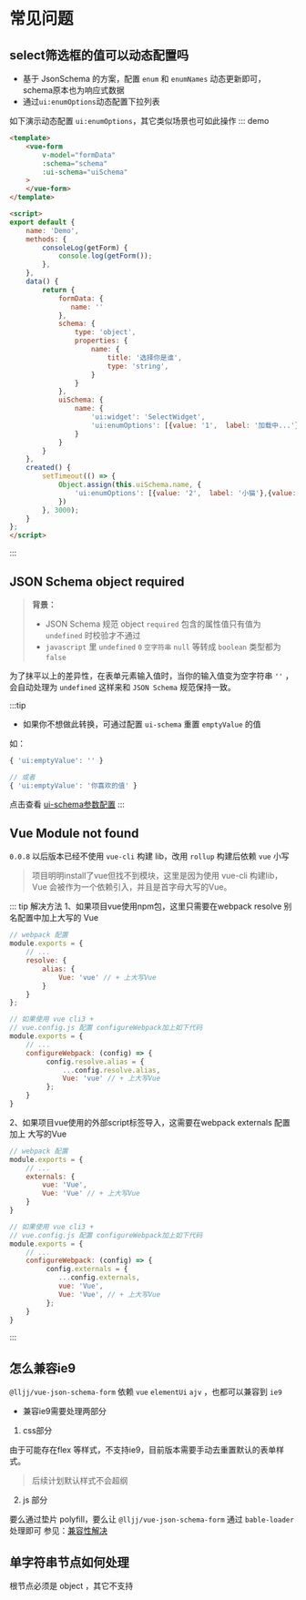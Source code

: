 # 常见问题

## select筛选框的值可以动态配置吗

* 基于 JsonSchema 的方案，配置 `enum` 和 `enumNames` 动态更新即可， schema原本也为响应式数据
* 通过`ui:enumOptions`动态配置下拉列表

如下演示动态配置 `ui:enumOptions`，其它类似场景也可如此操作
::: demo
```html
<template>
    <vue-form
        v-model="formData"
        :schema="schema"
        :ui-schema="uiSchema"
    >
    </vue-form>
</template>

<script>
export default {
    name: 'Demo',
    methods: {
        consoleLog(getForm) {
            console.log(getForm());
        },
    },
    data() {
        return {
            formData: {
               name: ''
            },
            schema: {
                type: 'object',
                properties: {
                    name: {
                        title: '选择你是谁',
                        type: 'string',
                    }
                }
            },
            uiSchema: {
                name: {
                    'ui:widget': 'SelectWidget',
                    'ui:enumOptions': [{value: '1',  label: '加载中...'}]
                }
            }
        }
    },
    created() {
        setTimeout(() => {
            Object.assign(this.uiSchema.name, {
                'ui:enumOptions': [{value: '2',  label: '小猫'},{value: '3',  label: '小狗'}]
            })
        }, 3000);
    }
};
</script>
```

:::

## JSON Schema object required

> **背景：**
>* JSON Schema 规范 object `required` 包含的属性值只有值为 `undefined` 时校验才不通过
>* `javascript` 里 `undefined` `0` `空字符串` `null` 等转成 `boolean` 类型都为 `false`

为了抹平以上的差异性，在表单元素输入值时，当你的输入值变为空字符串 `''` ，会自动处理为 `undefined` 这样来和 `JSON Schema` 规范保持一致。

:::tip
* 如果你不想做此转换，可通过配置 `ui-schema` 重置 `emptyValue` 的值

如：
```js
{ 'ui:emptyValue': '' }

// 或者
{ 'ui:emptyValue': '你喜欢的值' }
```
点击查看 [ui-schema参数配置](/zh/guide/basic-config.html#ui-schema)
:::


## Vue  Module not found
`0.0.8` 以后版本已经不使用 `vue-cli` 构建 lib，改用 `rollup` 构建后依赖 `vue` 小写
> 项目明明install了vue但找不到模块，这里是因为使用 vue-cli 构建lib，Vue 会被作为一个依赖引入，并且是首字母大写的Vue。

::: tip 解决方法
1、如果项目vue使用npm包，这里只需要在webpack resolve 别名配置中加上大写的 Vue

```js
// webpack 配置
module.exports = {
    // ...
    resolve: {
        alias: {
            Vue: 'vue' // + 上大写Vue
        }
    }
};

// 如果使用 vue cli3 +
// vue.config.js 配置 configureWebpack加上如下代码
module.exports = {
    // ...
    configureWebpack: (config) => {
         config.resolve.alias = {
             ...config.resolve.alias,
             Vue: 'vue' // + 上大写Vue
         };
    }
}

```

2、如果项目vue使用的外部script标签导入，这需要在webpack externals 配置加上 大写的Vue
```js
// webpack 配置
module.exports = {
    // ...
    externals: {
        vue: 'Vue',
        Vue: 'Vue' // + 上大写Vue
    }
}

// 如果使用 vue cli3 +
// vue.config.js 配置 configureWebpack加上如下代码
module.exports = {
    // ...
    configureWebpack: (config) => {
         config.externals = {
            ...config.externals,
            vue: 'Vue',
            Vue: 'Vue', // + 上大写Vue
         };
    }
}
```
:::


## 怎么兼容ie9

`@lljj/vue-json-schema-form` 依赖 `vue` `elementUi` `ajv` ，也都可以兼容到 `ie9`

* 兼容ie9需要处理两部分
1. css部分

由于可能存在flex 等样式，不支持ie9，目前版本需要手动去重置默认的表单样式。
> 后续计划默认样式不会超纲

2. js 部分

要么通过垫片 polyfill，要么让 `@lljj/vue-json-schema-form` 通过 `bable-loader` 处理即可
参见：[兼容性解决](/zh/guide/polyfill.html#script-兼容)

## 单字符串节点如何处理
根节点必须是 object ，其它不支持
